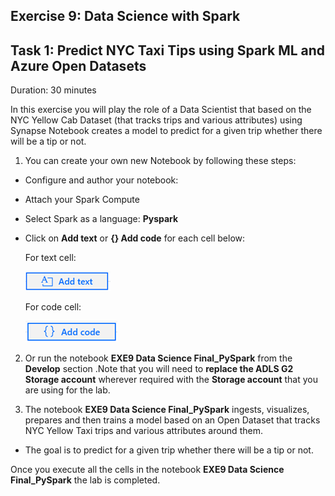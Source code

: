 ## Exercise 9: Data Science with Spark

## Task 1: Predict NYC Taxi Tips using Spark ML and Azure Open Datasets

Duration: 30 minutes

In this exercise you will play the role of a Data Scientist that based on the NYC Yellow Cab Dataset (that tracks trips and various attributes) using Synapse Notebook creates a model to predict for a given trip whether there will be a tip or not.

1. You can create your own new Notebook by following these steps:

 - Configure and author your notebook:
 - Attach your Spark Compute
 - Select Spark as a language: **Pyspark**
 - Click on **Add text** or **{} Add code** for each cell below:

   For text cell:

   ![Text cell](images/77.png)

   For code cell:

   ![Code cell](images/78.png)

2. Or run the notebook **EXE9 Data Science Final_PySpark** from the **Develop** section .Note that you will need to **replace the ADLS G2 Storage account** wherever required with the **Storage account** that you are using for the lab.

3. The notebook **EXE9 Data Science Final_PySpark** ingests, visualizes, prepares and then trains a model based on an Open Dataset that tracks NYC Yellow Taxi trips and various attributes around them.

- The goal is to predict for a given trip whether there will be a tip or not.

Once you execute all the cells in the notebook **EXE9 Data Science Final_PySpark** the lab is completed.
